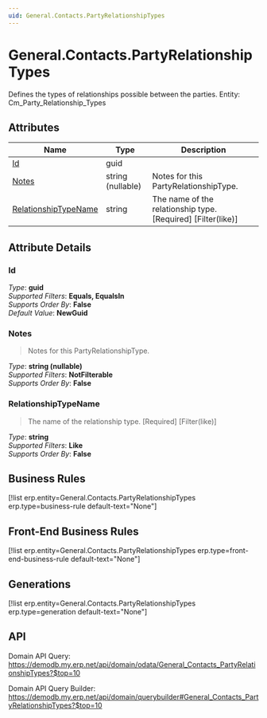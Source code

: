 ```yaml
---
uid: General.Contacts.PartyRelationshipTypes
---
```

# General.Contacts.PartyRelationshipTypes

Defines the types of relationships possible between the parties. Entity: Cm_Party_Relationship_Types

## Attributes

| Name | Type | Description |
| ---- | ---- | --- |
| [Id](General.Contacts.PartyRelationshipTypes.md#Id) | guid |  
| [Notes](General.Contacts.PartyRelationshipTypes.md#Notes) | string (nullable) | Notes for this PartyRelationshipType. 
| [RelationshipTypeName](General.Contacts.PartyRelationshipTypes.md#RelationshipTypeName) | string | The name of the relationship type. [Required] [Filter(like)] 


## Attribute Details

### Id

_Type_: **guid**  
_Supported Filters_: **Equals, EqualsIn**  
_Supports Order By_: **False**  
_Default Value_: **NewGuid**  

### Notes

> Notes for this PartyRelationshipType.

_Type_: **string (nullable)**  
_Supported Filters_: **NotFilterable**  
_Supports Order By_: **False**  

### RelationshipTypeName

> The name of the relationship type. [Required] [Filter(like)]

_Type_: **string**  
_Supported Filters_: **Like**  
_Supports Order By_: **False**  



## Business Rules

[!list erp.entity=General.Contacts.PartyRelationshipTypes erp.type=business-rule default-text="None"]

## Front-End Business Rules

[!list erp.entity=General.Contacts.PartyRelationshipTypes erp.type=front-end-business-rule default-text="None"]

## Generations

[!list erp.entity=General.Contacts.PartyRelationshipTypes erp.type=generation default-text="None"]

## API

Domain API Query:
<https://demodb.my.erp.net/api/domain/odata/General_Contacts_PartyRelationshipTypes?$top=10>

Domain API Query Builder:
<https://demodb.my.erp.net/api/domain/querybuilder#General_Contacts_PartyRelationshipTypes?$top=10>

